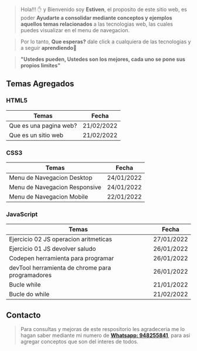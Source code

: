 > Hola!!! ✋ y Bienvenido soy **Estiven**, el proposito de este sitio web, es poder **Ayudarte a consolidar mediante conceptos y ejemplos aquellos temas relacionados** a las tecnologias web, las cuales puedes visualizar en el menu de navegacion.

> Por lo tanto, **Que esperas?** dale click a cualquiera de las tecnologias y a seguir **aprendiendo**👨

> **"Ustedes pueden, Ustedes son los mejores, cada uno se pone sus propios limites"**

## **Temas Agregados**

### **HTML5**

| Temas                  | Fecha      |
| ---------------------- | ---------- |
| Que es una pagina web? | 21/02/2022 |
| Que es un sitio web    | 21/02/2022 |

### **CSS3**

| Temas                         | Fecha      |
| ----------------------------- | ---------- |
| Menu de Navegacion Desktop    | 24/01/2022 |
| Menu de Navegacion Responsive | 24/01/2022 |
| Menu de Navegacion Mobile     | 22/01/2022 |

### **JavaScript**

| Temas                                            | Fecha      |
| ------------------------------------------------ | ---------- |
| Ejercicio 02 JS operacion aritmeticas            | 27/01/2022 |
| Ejercicio 01 JS devolver saludo                  | 26/01/2022 |
| Codepen herramienta para programar               | 26/01/2022 |
| devTool herramienta de chrome para programadores | 26/01/2022 |
| Bucle while                                      | 21/01/2022 |
| Bucle do while                                   | 21/02/2022 |

## **Contacto**

> Para consultas y mejoras de este respositorio les agradeceria me lo hagan saber mediante mi numero de <strong><a href="https://api.whatsapp.com/send?phone=51948255841&text=Hola%20Estiven" target="_blank">Whatsapp: 948255841</a></strong>, para asi agregar conceptos que son del interes de todos.
